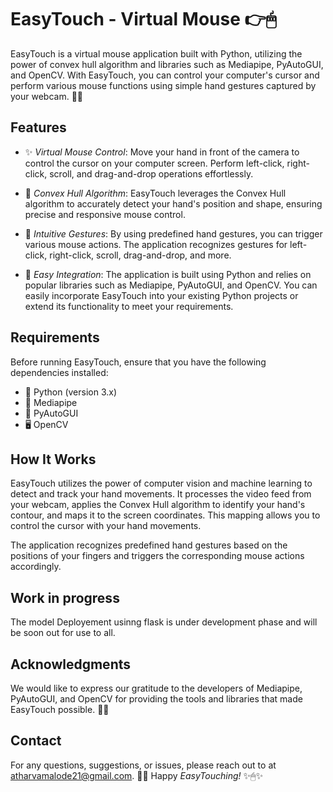 # EasyTouch - Virtual Mouse 👉🖱

EasyTouch is a virtual mouse application built with Python, utilizing the power of convex hull algorithm and libraries such as Mediapipe, PyAutoGUI, and OpenCV. With EasyTouch, you can control your computer's cursor and perform various mouse functions using simple hand gestures captured by your webcam. 👋✨

## Features

- ✨ *Virtual Mouse Control*: Move your hand in front of the camera to control the cursor on your computer screen. Perform left-click, right-click, scroll, and drag-and-drop operations effortlessly.

- 🧲 *Convex Hull Algorithm*: EasyTouch leverages the Convex Hull algorithm to accurately detect your hand's position and shape, ensuring precise and responsive mouse control.

- 🤚 *Intuitive Gestures*: By using predefined hand gestures, you can trigger various mouse actions. The application recognizes gestures for left-click, right-click, scroll, drag-and-drop, and more.

- 🔄 *Easy Integration*: The application is built using Python and relies on popular libraries such as Mediapipe, PyAutoGUI, and OpenCV. You can easily incorporate EasyTouch into your existing Python projects or extend its functionality to meet your requirements.

## Requirements

Before running EasyTouch, ensure that you have the following dependencies installed:

- 🐍 Python (version 3.x)
- 🧪 Mediapipe
- 🤖 PyAutoGUI
- 🖥 OpenCV

## How It Works

EasyTouch utilizes the power of computer vision and machine learning to detect and track your hand movements. It processes the video feed from your webcam, applies the Convex Hull algorithm to identify your hand's contour, and maps it to the screen coordinates. This mapping allows you to control the cursor with your hand movements.

The application recognizes predefined hand gestures based on the positions of your fingers and triggers the corresponding mouse actions accordingly.

## Work in progress

The model Deployement usinng flask is under development phase and will be soon out for use to all.

## Acknowledgments

We would like to express our gratitude to the developers of Mediapipe, PyAutoGUI, and OpenCV for providing the tools and libraries that made EasyTouch possible. 🙏🎉

## Contact

For any questions, suggestions, or issues, please reach out to at atharvamalode21@gmail.com. 📧📞
Happy *EasyTouching!* ✨🖱✨
